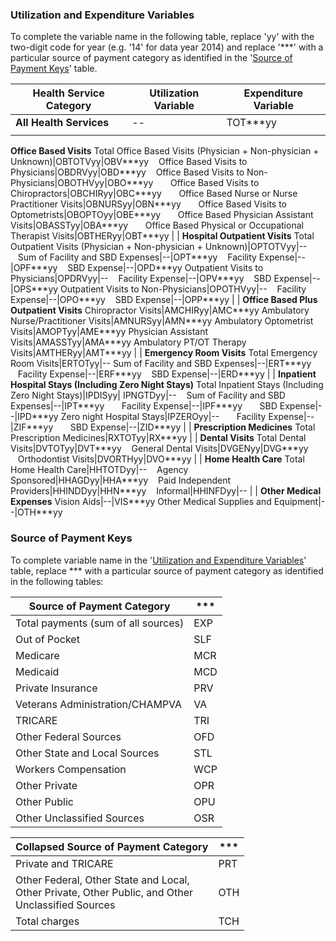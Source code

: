 
### Utilization and Expenditure Variables

To complete the variable name in the following table, replace 'yy' with the two-digit code for year (e.g. '14' for data year 2014) and replace '**\*' with a particular source of payment category as identified in the '[Source of Payment Keys](#source-of-payment-keys)' table.


Health Service Category |Utilization Variable|Expenditure Variable
------------------------|--------------------|--------------------
<b>All Health Services</b>|--|TOT**\*yy
 | | 
<b>Office Based Visits</b>
Total Office Based Visits (Physician + Non-physician + Unknown)|OBTOTVyy|OBV**\*yy
&nbsp;&nbsp;&nbsp;Office Based Visits to Physicians|OBDRVyy|OBD**\*yy
&nbsp;&nbsp;&nbsp;Office Based Visits to Non-Physicians|OBOTHVyy|OBO**\*yy
&nbsp;&nbsp;&nbsp;&nbsp;&nbsp;&nbsp;Office Based Visits to Chiropractors|OBCHIRyy|OBC**\*yy
&nbsp;&nbsp;&nbsp;&nbsp;&nbsp;&nbsp;Office Based Nurse or Nurse Practitioner Visits|OBNURSyy|OBN**\*yy
&nbsp;&nbsp;&nbsp;&nbsp;&nbsp;&nbsp;Office Based Visits to Optometrists|OBOPTOyy|OBE**\*yy
&nbsp;&nbsp;&nbsp;&nbsp;&nbsp;&nbsp;Office Based Physician Assistant Visits|OBASSTyy|OBA**\*yy
&nbsp;&nbsp;&nbsp;&nbsp;&nbsp;&nbsp;Office Based Physical or Occupational Therapist Visits|OBTHERyy|OBT**\*yy
 | | 
<b>Hospital Outpatient Visits</b>
Total Outpatient Visits (Physician + Non-physician + Unknown)|OPTOTVyy|--
&nbsp;&nbsp;&nbsp;Sum of Facility and SBD Expenses|--|OPT**\*yy
&nbsp;&nbsp;&nbsp;Facility Expense|--|OPF**\*yy
&nbsp;&nbsp;&nbsp;SBD Expense|--|OPD**\*yy
Outpatient Visits to Physicians|OPDRVyy|--
&nbsp;&nbsp;&nbsp;Facility Expense|--|OPV**\*yy
&nbsp;&nbsp;&nbsp;SBD Expense|--|OPS**\*yy
Outpatient Visits to Non-Physicians|OPOTHVyy|--
&nbsp;&nbsp;&nbsp;Facility Expense|--|OPO**\*yy
&nbsp;&nbsp;&nbsp;SBD Expense|--|OPP**\*yy
 | | 
<b>Office Based Plus Outpatient Visits</b>
Chiropractor Visits|AMCHIRyy|AMC**\*yy
Ambulatory Nurse/Practitioner Visits|AMNURSyy|AMN**\*yy
Ambulatory Optometrist Visits|AMOPTyy|AME**\*yy
Physician Assistant Visits|AMASSTyy|AMA**\*yy
Ambulatory PT/OT Therapy Visits|AMTHERyy|AMT**\*yy
 | | 
<b>Emergency Room Visits</b>
Total Emergency Room Visits|ERTOTyy|--
Sum of Facility and SBD Expenses|--|ERT**\*yy
&nbsp;&nbsp;&nbsp;Facility Expense|--|ERF**\*yy
&nbsp;&nbsp;&nbsp;SBD Expense|--|ERD**\*yy
 | | 
<b>Inpatient Hospital Stays (Including Zero Night Stays)</b>
Total Inpatient Stays (Including Zero Night Stays)|IPDISyy| IPNGTDyy|--
&nbsp;&nbsp;&nbsp;Sum of Facility and SBD Expenses|--|IPT**\*yy
&nbsp;&nbsp;&nbsp;&nbsp;&nbsp;&nbsp;Facility Expense|--|IPF**\*yy
&nbsp;&nbsp;&nbsp;&nbsp;&nbsp;&nbsp;SBD Expense|--|IPD**\*yy
Zero night Hospital Stays|IPZEROyy|--
&nbsp;&nbsp;&nbsp;&nbsp;&nbsp;&nbsp;Facility Expense|--|ZIF**\*yy
&nbsp;&nbsp;&nbsp;&nbsp;&nbsp;&nbsp;SBD Expense|--|ZID**\*yy
 | | 
<b>Prescription Medicines</b>
 Total Prescription Medicines|RXTOTyy|RX**\*yy
 | | 
<b>Dental Visits</b>
Total Dental Visits|DVTOTyy|DVT**\*yy
&nbsp;&nbsp;&nbsp;General Dental Visits|DVGENyy|DVG**\*yy
&nbsp;&nbsp;&nbsp;Orthodontist Visits|DVORTHyy|DVO**\*yy
 | | 
<b>Home Health Care</b>
Total Home Health Care|HHTOTDyy|--
&nbsp;&nbsp;&nbsp;Agency Sponsored|HHAGDyy|HHA**\*yy
&nbsp;&nbsp;&nbsp;Paid Independent Providers|HHINDDyy|HHN**\*yy
&nbsp;&nbsp;&nbsp;Informal|HHINFDyy|--
 | | 
<b>Other Medical Expenses</b>
Vision Aids|--|VIS**\*yy
Other Medical Supplies and Equipment|--|OTH**\*yy


### Source of Payment Keys

To complete variable name in the '[Utilization and Expenditure Variables](#utilization-and-expenditure-variables)' table, replace **\* with a particular source of payment category as identified in the following tables:

Source of Payment Category	| **\*
---------------------------|-----
Total payments (sum of all sources)	| EXP
Out of Pocket	| SLF
Medicare	| 	MCR
Medicaid	| 	MCD
Private Insurance		| PRV
Veterans Administration/CHAMPVA		| VA
TRICARE		| TRI
Other Federal Sources	| 	OFD
Other State and Local Sources		| STL
Workers Compensation		| WCP
Other Private	| 	OPR
Other Public		| OPU
Other Unclassified Sources		| OSR

Collapsed Source of Payment Category	| **\*
-------------------------------------|-----
Private and TRICARE |	PRT
Other Federal, Other State and Local,<br>Other Private, Other Public, and Other<br>Unclassified Sources  |	OTH
Total charges	 | TCH


